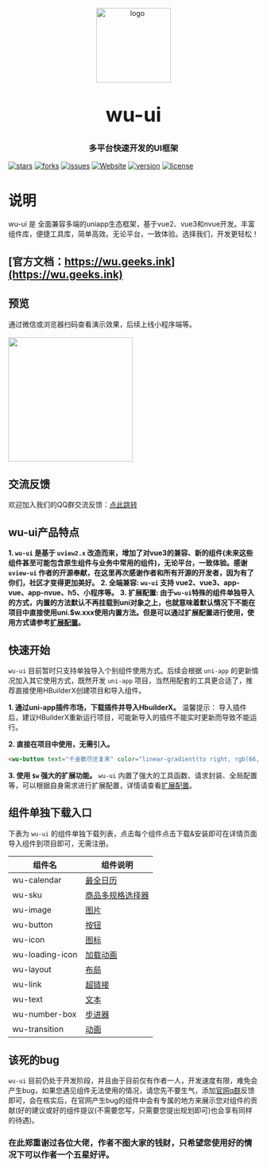 <p align="center">
    <img alt="logo" src="https://wu.geeks.ink/logo.png" width="150" height="150" style="margin-bottom: 10px;">
</p>
<h3 align="center" style="margin: 30px 0 30px;font-weight: bold;font-size:40px;">wu-ui</h3>
<h3 align="center">多平台快速开发的UI框架</h3>

[![stars](https://img.shields.io/github/stars/ardentlys/wu-ui?style=flat-square&logo=GitHub)](https://github.com/ardentlys/wu-ui)
[![forks](https://img.shields.io/github/forks/ardentlys/wu-ui?style=flat-square&logo=GitHub)](https://github.com/ardentlys/wu-ui)
[![issues](https://img.shields.io/github/issues/ardentlys/wu-ui?style=flat-square&logo=GitHub)](https://github.com/ardentlys/wu-ui/issues)
[![Website](https://img.shields.io/badge/wuui-Up-ui?style=flat-square)](https://wu.geeks.ink/)
[![version](https://img.shields.io/github/package-json/v/ardentlys/wu-ui)](https://wu.geeks.ink/zh-CN/components/changelog.html)
[![license](https://img.shields.io/github/license/ardentlys/wu-ui)](https://en.wikipedia.org/wiki/MIT_License)

# 说明
wu-ui 是 全面兼容多端的uniapp生态框架，基于vue2、vue3和nvue开发。丰富组件库，便捷工具库，简单高效。无论平台，一致体验。选择我们，开发更轻松！

## [官方文档：https://wu.geeks.ink](https://wu.geeks.ink)


## 预览
通过微信或浏览器扫码查看演示效果，后续上线小程序端等。
<br>
<br>
<img src="https://wu.geeks.ink/ys.png" width="250" height="250" >


## 交流反馈
欢迎加入我们的QQ群交流反馈：[点此跳转](https://wu.geeks.ink/zh-CN/components/qqFeedBack.html)

## wu-ui产品特点
**1. `wu-ui` 是基于 `uview2.x` 改造而来，增加了对vue3的兼容、新的组件(未来这些组件甚至可能包含原生组件与业务中常用的组件)，无论平台，一致体验。感谢 `uview-ui` 作者的开源奉献，在这里再次感谢作者和所有开源的开发者，因为有了你们，社区才变得更加美好。**
**2. 全端兼容: `wu-ui` 支持 vue2、vue3、app-vue、app-nvue、h5、小程序等。**
**3. 扩展配置: 由于`wu-ui`特殊的组件单独导入的方式，内置的方法默认不再挂载到uni对象之上，也就意味着默认情况下不能在项目中直接使用uni.$w.xxx使用内置方法。但是可以通过扩展配置进行使用，使用方式请参考[扩展配置](https://wu.geeks.ink/zh-CN/components/extendedConfiguration.html)。**

## 快速开始
`wu-ui` 目前暂时只支持单独导入个别组件使用方式。后续会根据 `uni-app` 的更新情况加入其它使用方式，既然开发 `uni-app` 项目，当然用配套的工具更合适了，推荐直接使用HBuilderX创建项目和导入组件。

**1. 通过uni-app插件市场，下载插件并导入HbuilderX。**
温馨提示： 导入插件后，建议HBuilderX重新运行项目，可能新导入的插件不能实时更新而导致不能运行。

**2. 直接在项目中使用，无需引入。**

```html
<wu-button text="千金散尽还复来" color="linear-gradient(to right, rgb(66, 83, 216), rgb(213, 51, 186))"></wu-button>
```

**3. 使用 `$w` 强大的扩展功能。**
`wu-ui` 内置了强大的工具函数、请求封装、全局配置等，可以根据自身需求进行扩展配置，详情请查看[扩展配置](https://wu.geeks.ink/zh-CN/components/extendedConfiguration.html)。

## 组件单独下载入口
下表为 `wu-ui` 的组件单独下载列表，点击每个组件点击下载&安装即可在详情页面导入组件到项目即可，无需注册。

| 组件名 | 组件说明 |
| ----- | -------- |
| wu-calendar | [最全日历](https://wu.geeks.ink/zh-CN/components/calendar.html) |
| wu-sku | [商品多规格选择器](https://wu.geeks.ink/zh-CN/components/sku.html) |
| wu-image | [图片](https://wu.geeks.ink/zh-CN/components/image.html) |
| wu-button | [按钮](https://wu.geeks.ink/zh-CN/components/button.html) |
| wu-icon | [图标](https://wu.geeks.ink/zh-CN/components/icon.html) |
| wu-loading-icon | [加载动画](https://wu.geeks.ink/zh-CN/components/loadingIcon.html) |
| wu-layout | [布局](https://wu.geeks.ink/zh-CN/components/layout.html) |
| wu-link | [超链接](https://wu.geeks.ink/zh-CN/components/link.html) |
| wu-text | [文本](https://wu.geeks.ink/zh-CN/components/text.html) |
| wu-number-box | [步进器](https://wu.geeks.ink/zh-CN/components/numberBox.html) |
| wu-transition | [动画](https://wu.geeks.ink/zh-CN/components/transition.html) |

## **该死的bug**
`wu-ui` 目前仍处于开发阶段，并且由于目前仅有作者一人，开发速度有限，难免会产生bug，如果您遇见组件无法使用的情况，请您先不要生气，添加[官网q群](https://wu.geeks.ink/zh-CN/components/qqFeedBack.html)反馈即可，会在核实后，在官网产生bug的组件中会有专属的地方来展示您对组件的贡献(好的建议或好的组件提议(不需要您写，只需要您提出规划即可)也会享有同样的待遇)。

### **在此郑重谢过各位大佬，作者不图大家的钱财，只希望您使用好的情况下可以作者一个五星好评。**
